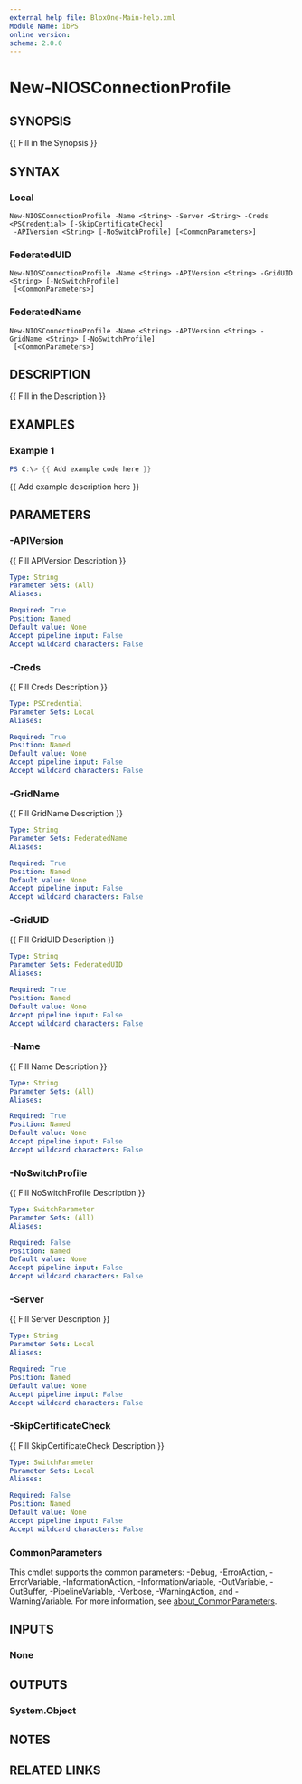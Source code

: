 ```yaml
---
external help file: BloxOne-Main-help.xml
Module Name: ibPS
online version:
schema: 2.0.0
---
```


# New-NIOSConnectionProfile

## SYNOPSIS
{{ Fill in the Synopsis }}

## SYNTAX

### Local
```
New-NIOSConnectionProfile -Name <String> -Server <String> -Creds <PSCredential> [-SkipCertificateCheck]
 -APIVersion <String> [-NoSwitchProfile] [<CommonParameters>]
```

### FederatedUID
```
New-NIOSConnectionProfile -Name <String> -APIVersion <String> -GridUID <String> [-NoSwitchProfile]
 [<CommonParameters>]
```

### FederatedName
```
New-NIOSConnectionProfile -Name <String> -APIVersion <String> -GridName <String> [-NoSwitchProfile]
 [<CommonParameters>]
```

## DESCRIPTION
{{ Fill in the Description }}

## EXAMPLES

### Example 1
```powershell
PS C:\> {{ Add example code here }}
```

{{ Add example description here }}

## PARAMETERS

### -APIVersion
{{ Fill APIVersion Description }}

```yaml
Type: String
Parameter Sets: (All)
Aliases:

Required: True
Position: Named
Default value: None
Accept pipeline input: False
Accept wildcard characters: False
```

### -Creds
{{ Fill Creds Description }}

```yaml
Type: PSCredential
Parameter Sets: Local
Aliases:

Required: True
Position: Named
Default value: None
Accept pipeline input: False
Accept wildcard characters: False
```

### -GridName
{{ Fill GridName Description }}

```yaml
Type: String
Parameter Sets: FederatedName
Aliases:

Required: True
Position: Named
Default value: None
Accept pipeline input: False
Accept wildcard characters: False
```

### -GridUID
{{ Fill GridUID Description }}

```yaml
Type: String
Parameter Sets: FederatedUID
Aliases:

Required: True
Position: Named
Default value: None
Accept pipeline input: False
Accept wildcard characters: False
```

### -Name
{{ Fill Name Description }}

```yaml
Type: String
Parameter Sets: (All)
Aliases:

Required: True
Position: Named
Default value: None
Accept pipeline input: False
Accept wildcard characters: False
```

### -NoSwitchProfile
{{ Fill NoSwitchProfile Description }}

```yaml
Type: SwitchParameter
Parameter Sets: (All)
Aliases:

Required: False
Position: Named
Default value: None
Accept pipeline input: False
Accept wildcard characters: False
```

### -Server
{{ Fill Server Description }}

```yaml
Type: String
Parameter Sets: Local
Aliases:

Required: True
Position: Named
Default value: None
Accept pipeline input: False
Accept wildcard characters: False
```

### -SkipCertificateCheck
{{ Fill SkipCertificateCheck Description }}

```yaml
Type: SwitchParameter
Parameter Sets: Local
Aliases:

Required: False
Position: Named
Default value: None
Accept pipeline input: False
Accept wildcard characters: False
```

### CommonParameters
This cmdlet supports the common parameters: -Debug, -ErrorAction, -ErrorVariable, -InformationAction, -InformationVariable, -OutVariable, -OutBuffer, -PipelineVariable, -Verbose, -WarningAction, and -WarningVariable. For more information, see [about_CommonParameters](http://go.microsoft.com/fwlink/?LinkID=113216).

## INPUTS

### None
## OUTPUTS

### System.Object
## NOTES

## RELATED LINKS
